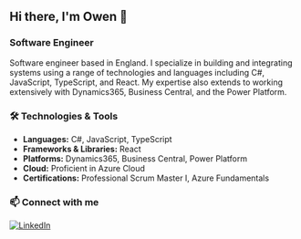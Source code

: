 ## Hi there, I'm Owen 👋

### Software Engineer

Software engineer based in England. I specialize in building and integrating systems using a range of technologies and languages including C#, JavaScript, TypeScript, and React. My expertise also extends to working extensively with Dynamics365, Business Central, and the Power Platform.

### 🛠️ Technologies & Tools

- **Languages:** C#, JavaScript, TypeScript
- **Frameworks & Libraries:** React
- **Platforms:** Dynamics365, Business Central, Power Platform
- **Cloud:** Proficient in Azure Cloud
- **Certifications:** Professional Scrum Master I, Azure Fundamentals

### 📫 Connect with me

[![LinkedIn](https://img.shields.io/badge/LinkedIn-0077B5?style=for-the-badge&logo=linkedin&logoColor=white)](https://www.linkedin.com/in/owenramsey98)
